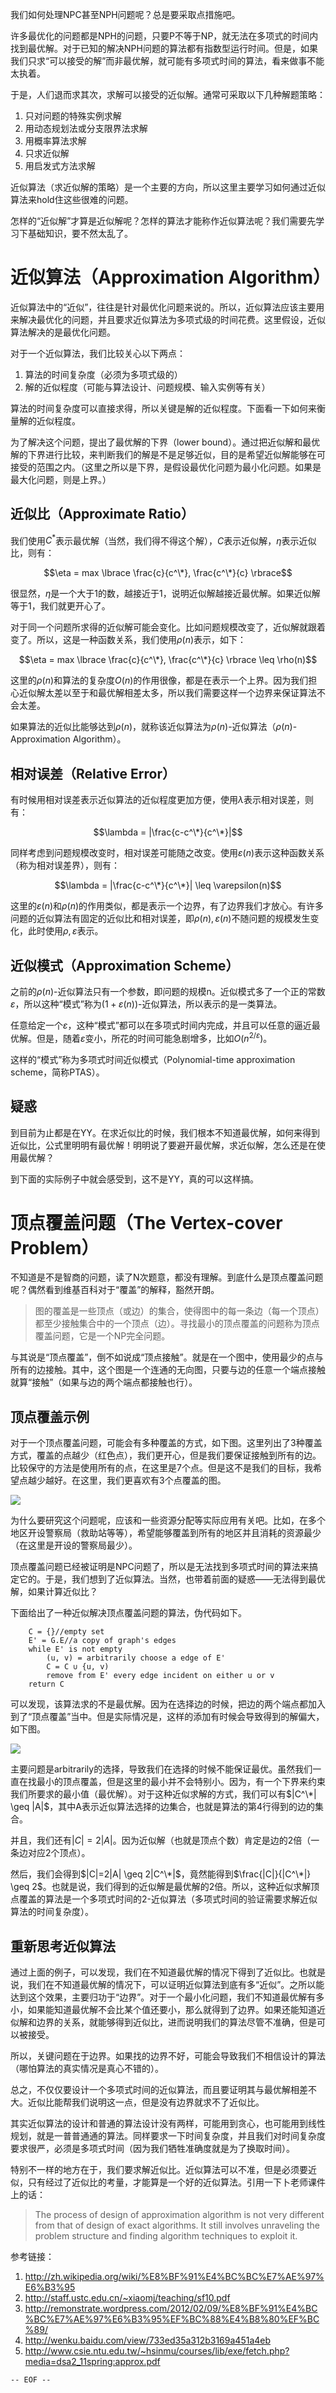 我们如何处理NPC甚至NPH问题呢？总是要采取点措施吧。

<!--more-->

许多最优化的问题都是NPH的问题，只要P不等于NP，就无法在多项式的时间内找到最优解。对于已知的解决NPH问题的算法都有指数型运行时间。但是，如果我们只求“可以接受的解”而非最优解，就可能有多项式时间的算法，看来做事不能太执着。

于是，人们退而求其次，求解可以接受的近似解。通常可采取以下几种解题策略：

1. 只对问题的特殊实例求解
2. 用动态规划法或分支限界法求解
3. 用概率算法求解
4. 只求近似解
5. 用启发式方法求解

近似算法（求近似解的策略）是一个主要的方向，所以这里主要学习如何通过近似算法来hold住这些很难的问题。

怎样的“近似解”才算是近似解呢？怎样的算法才能称作近似算法呢？我们需要先学习下基础知识，要不然太乱了。

近似算法（Approximation Algorithm）
===

近似算法中的“近似”，往往是针对最优化问题来说的。所以，近似算法应该主要用来解决最优化的问题，并且要求近似算法为多项式级的时间花费。这里假设，近似算法解决的是最优化问题。

对于一个近似算法，我们比较关心以下两点：

1. 算法的时间复杂度（必须为多项式级的）
2. 解的近似程度（可能与算法设计、问题规模、输入实例等有关）

算法的时间复杂度可以直接求得，所以关键是解的近似程度。下面看一下如何来衡量解的近似程度。

为了解决这个问题，提出了最优解的下界（lower bound）。通过把近似解和最优解的下界进行比较，来判断我们的解是不是足够近似，目的是希望近似解能够在可接受的范围之内。（这里之所以是下界，是假设最优化问题为最小化问题。如果是最大化问题，则是上界。）

近似比（Approximate Ratio）
---

我们使用$C^*$表示最优解（当然，我们得不得这个解），$C$表示近似解，$\eta$表示近似比，则有：

$$\eta = max \lbrace \frac{c}{c^\*}, \frac{c^\*}{c} \rbrace$$

很显然，$\eta$是一个大于1的数，越接近于1，说明近似解越接近最优解。如果近似解等于1，我们就更开心了。

对于同一个问题所求得的近似解可能会变化。比如问题规模改变了，近似解就跟着变了。所以，这是一种函数关系，我们使用$\rho(n)$表示，如下：

$$\eta = max \lbrace \frac{c}{c^\*}, \frac{c^\*}{c} \rbrace \leq \rho(n)$$

这里的$\rho(n)$和算法的复杂度$O(n)$的作用很像，都是在表示一个上界。因为我们担心近似解太差以至于和最优解相差太多，所以我们需要这样一个边界来保证算法不会太差。

如果算法的近似比能够达到$\rho(n)$，就称该近似算法为$\rho(n)$-近似算法（$\rho(n)$-Approximation Algorithm）。

相对误差（Relative Error）
---

有时候用相对误差表示近似算法的近似程度更加方便，使用$\lambda$表示相对误差，则有：

$$\lambda = |\frac{c-c^\*}{c^\*}|$$

同样考虑到问题规模改变时，相对误差可能随之改变。使用$\varepsilon(n)$表示这种函数关系（称为相对误差界），则有：

$$\lambda = |\frac{c-c^\*}{c^\*}| \leq \varepsilon(n)$$

这里的$\varepsilon(n)$和$\rho(n)$的作用类似，都是表示一个边界，有了边界我们才放心。有许多问题的近似算法有固定的近似比和相对误差，即$\rho(n),\varepsilon(n)$不随问题的规模发生变化，此时使用$\rho,\varepsilon$表示。

近似模式（Approximation Scheme）
---

之前的$\rho(n)$-近似算法只有一个参数，即问题的规模n。近似模式多了一个正的常数$\varepsilon$，所以这种“模式”称为$(1+\varepsilon(n))$-近似算法，所以表示的是一类算法。

任意给定一个$\varepsilon$，这种“模式”都可以在多项式时间内完成，并且可以任意的逼近最优解。但是，随着$\varepsilon$变小，所花的时间可能急剧增多，比如$O(n^{2/\varepsilon})$。

这样的“模式”称为多项式时间近似模式（Polynomial-time approximation scheme，简称PTAS）。

疑惑
---

到目前为止都是在YY。在求近似比的时候，我们根本不知道最优解，如何来得到近似比，公式里明明有最优解！明明说了要避开最优解，求近似解，怎么还是在使用最优解？

到下面的实际例子中就会感受到，这不是YY，真的可以这样搞。

顶点覆盖问题（The Vertex-cover Problem）
===

不知道是不是智商的问题，读了N次题意，都没有理解。到底什么是顶点覆盖问题呢？偶然看到维基百科对于“覆盖”的解释，豁然开朗。

>图的覆盖是一些顶点（或边）的集合，使得图中的每一条边（每一个顶点）都至少接触集合中的一个顶点（边）。寻找最小的顶点覆盖的问题称为顶点覆盖问题，它是一个NP完全问题。

与其说是“顶点覆盖”，倒不如说成“顶点接触”。就是在一个图中，使用最少的点与所有的边接触。其中，这个图是一个连通的无向图，只要与边的任意一个端点接触就算“接触”（如果与边的两个端点都接触也行）。

顶点覆盖示例
---

对于一个顶点覆盖问题，可能会有多种覆盖的方式，如下图。这里列出了3种覆盖方式，覆盖的点越少（红色点），我们更开心，但是我们要保证接触到所有的边。比较保守的方法是使用所有的点，在这里是7个点。但是这不是我们的目标，我希望点越少越好。在这里，我们更喜欢有3个点覆盖的图。

![](顶点覆盖示例.jpg)

为什么要研究这个问题呢，应该和一些资源分配等实际应用有关吧。比如，在多个地区开设警察局（救助站等等），希望能够覆盖到所有的地区并且消耗的资源最少（在这里是开设的警察局最少）。

顶点覆盖问题已经被证明是NPC问题了，所以是无法找到多项式时间的算法来搞定它的。于是，我们想到了近似算法。当然，也带着前面的疑惑——无法得到最优解，如果计算近似比？

下面给出了一种近似解决顶点覆盖问题的算法，伪代码如下。

```
    C = {}//empty set
    E' = G.E//a copy of graph's edges
    while E' is not empty
        (u, v) = arbitrarily choose a edge of E'
        C = C ∪ {u, v)
        remove from E' every edge incident on either u or v
    return C
```

可以发现，该算法求的不是最优解。因为在选择边的时候，把边的两个端点都加入到了“顶点覆盖”当中。但是实际情况是，这样的添加有时候会导致得到的解偏大，如下图。

![](顶点覆盖近似算法.jpg)

主要问题是arbitrarily的选择，导致我们在选择的时候不能保证最优。虽然我们一直在找最小的顶点覆盖，但是这里的最小并不会特别小。因为，有一个下界来约束我们所要求的最小值（最优解）。对于这种近似求解的方式，我们可以有$|C^\*| \geq |A|$，其中A表示近似算法选择的边集合，也就是算法的第4行得到的边的集合。

并且，我们还有$|C|=2|A|$。因为近似解（也就是顶点个数）肯定是边的2倍（一条边对应2个顶点）。

然后，我们会得到$|C|=2|A| \geq 2|C^\*|$，竟然能得到$\frac{|C|}{|C^\*|} \geq 2$。也就是说，我们得到的近似解是最优解的2倍。所以，这种近似求解顶点覆盖的算法是一个多项式时间的2-近似算法（多项式时间的验证需要求解近似算法的时间复杂度）。

重新思考近似算法
---

通过上面的例子，可以发现，我们在不知道最优解的情况下得到了近似比。也就是说，我们在不知道最优解的情况下，可以证明近似算法到底有多“近似”。之所以能达到这个效果，主要归功于“边界”。对于一个最小化问题，我们不知道最优解有多小，如果能知道最优解不会比某个值还要小，那么就得到了边界。如果还能知道近似解和边界的关系，就能够得到近似比，进而说明我们的算法尽管不准确，但是可以被接受。

所以，关键问题在于边界。如果找的边界不好，可能会导致我们不相信设计的算法（哪怕算法的真实情况是真心不错的）。

总之，不仅仅要设计一个多项式时间的近似算法，而且要证明其与最优解相差不大。近似比能帮我们说明这一点，但是没有边界就求不了近似比。

其实近似算法的设计和普通的算法设计没有两样，可能用到贪心，也可能用到线性规划，就是一普普通通的算法。同样要求一下时间复杂度，并且我们对时间复杂度要求很严，必须是多项式时间（因为我们牺牲准确度就是为了换取时间）。

特别不一样的地方在于，我们要求解近似比。近似算法可以不准，但是必须要近似，只有经过了近似比的考量，才能算是一个好的近似算法。引用一下卜老师课件上的话：

>The process of design of approximation algorithm is not very different from that of design of exact algorithms. It still involves unraveling the problem structure and finding algorithm techniques to exploit it.

参考链接：

1. <http://zh.wikipedia.org/wiki/%E8%BF%91%E4%BC%BC%E7%AE%97%E6%B3%95>
2. <http://staff.ustc.edu.cn/~xiaomj/teaching/sf10.pdf>
3. <http://remonstrate.wordpress.com/2012/02/09/%E8%BF%91%E4%BC%BC%E7%AE%97%E6%B3%95%EF%BC%88%E4%B8%80%EF%BC%89/>
4. <http://wenku.baidu.com/view/733ed35a312b3169a451a4eb>
5. <http://www.csie.ntu.edu.tw/~hsinmu/courses/lib/exe/fetch.php?media=dsa2_11spring:approx.pdf>

`-- EOF --`
